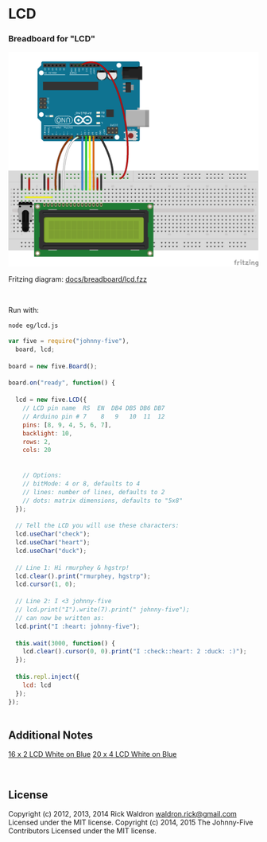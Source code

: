 <!--remove-start-->

# LCD

<!--remove-end-->






### Breadboard for "LCD"



![docs/breadboard/lcd.png](breadboard/lcd.png)<br>

Fritzing diagram: [docs/breadboard/lcd.fzz](breadboard/lcd.fzz)

&nbsp;




Run with:
```bash
node eg/lcd.js
```


```javascript
var five = require("johnny-five"),
  board, lcd;

board = new five.Board();

board.on("ready", function() {

  lcd = new five.LCD({
    // LCD pin name  RS  EN  DB4 DB5 DB6 DB7
    // Arduino pin # 7    8   9   10  11  12
    pins: [8, 9, 4, 5, 6, 7],
    backlight: 10,
    rows: 2,
    cols: 20


    // Options:
    // bitMode: 4 or 8, defaults to 4
    // lines: number of lines, defaults to 2
    // dots: matrix dimensions, defaults to "5x8"
  });

  // Tell the LCD you will use these characters:
  lcd.useChar("check");
  lcd.useChar("heart");
  lcd.useChar("duck");

  // Line 1: Hi rmurphey & hgstrp!
  lcd.clear().print("rmurphey, hgstrp");
  lcd.cursor(1, 0);

  // Line 2: I <3 johnny-five
  // lcd.print("I").write(7).print(" johnny-five");
  // can now be written as:
  lcd.print("I :heart: johnny-five");

  this.wait(3000, function() {
    lcd.clear().cursor(0, 0).print("I :check::heart: 2 :duck: :)");
  });

  this.repl.inject({
    lcd: lcd
  });
});



```








## Additional Notes
[16 x 2 LCD White on Blue](http://www.hacktronics.com/LCDs/16-x-2-LCD-White-on-Blue/flypage.tpl.html)
[20 x 4 LCD White on Blue](http://www.hacktronics.com/LCDs/20-x-4-LCD-White-on-Blue/flypage.tpl.html)

&nbsp;

<!--remove-start-->

## License
Copyright (c) 2012, 2013, 2014 Rick Waldron <waldron.rick@gmail.com>
Licensed under the MIT license.
Copyright (c) 2014, 2015 The Johnny-Five Contributors
Licensed under the MIT license.

<!--remove-end-->
